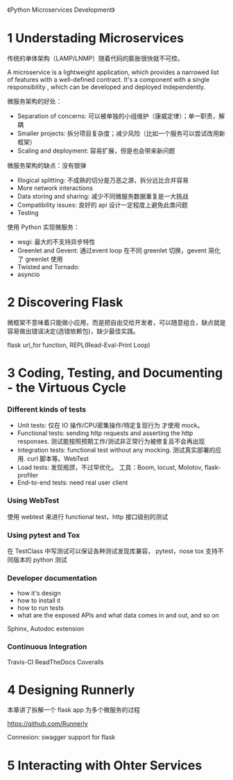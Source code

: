 《Python Microservices Development》


# 1 Understading Microservices

传统的单体架构（LAMP/LNMP）随着代码的膨胀很快就不可控。

A microservice is a lightweight application, which provides a narrowed list of features with a well-defined contract. It's a component with a single responsibility , which can be developed and deployed independently.

微服务架构的好处：
- Separation of concerns: 可以被单独的小组维护（康威定律）；单一职责，解耦
- Smaller projects: 拆分项目复杂度；减少风险（比如一个服务可以尝试改用新框架）
- Scaling and deployment: 容易扩展，但是也会带来新问题

微服务架构的缺点：没有银弹
- Illogical splitting: 不成熟的切分是万恶之源，拆分远比合并容易
- More network interactions
- Data storing and sharing: 减少不同微服务数据重复是一大挑战
- Compatibility issues: 良好的 api 设计一定程度上避免此类问题
- Testing

使用 Python 实现微服务：
- wsgi: 最大的不支持异步特性
- Greenlet and Gevent: 通过event loop 在不同 greenlet 切换，gevent 简化了 greenlet 使用
- Twisted and Tornado:
- asyncio


# 2 Discovering Flask
微框架不意味着只能做小应用，而是把自由交给开发者，可以随意组合，缺点就是容易做出错误决定(选错依赖包)，缺少最佳实践。

flask url_for function, REPL(Read-Eval-Print Loop)

# 3 Coding, Testing, and Documenting - the Virtuous Cycle


### Different kinds of tests
- Unit tests: 仅在 IO 操作/CPU密集操作/特定复现行为 才使用 mock。
- Functional tests: sending http requests and asserting the http responses. 测试能按照预期工作/测试非正常行为被修复且不会再出现
- Integration tests: functional test without any mocking. 测试真实部署的应用. curl 脚本等。WebTest
- Load tests: 发现瓶颈，不过早优化。 工具：Boom, locust, Molotov, flask-profiler
- End-to-end tests: need real user client


### Using WebTest

使用  webtest 来进行 functional test，http 接口级别的测试

### Using pytest and Tox

在 TestClass 中写测试可以保证各种测试发现库兼容， pytest，nose
tox 支持不同版本的 python 测试

### Developer documentation
- how it's design
- how to install it
- how to run tests
- what are the exposed APIs and what data comes in and out, and so on

Sphinx, Autodoc extension

### Continuous Integration
Travis-CI
ReadTheDocs
Coveralls

# 4 Designing Runnerly

本章讲了拆解一个 flask app 为多个微服务的过程

https://github.com/Runnerly

Connexion: swagger support for flask


# 5 Interacting with Ohter Services
